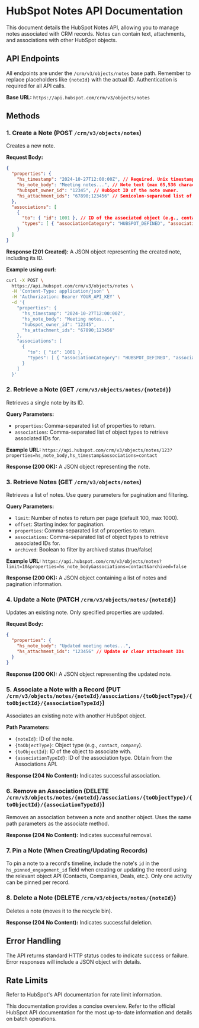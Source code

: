 # HubSpot Notes API Documentation

This document details the HubSpot Notes API, allowing you to manage notes associated with CRM records.  Notes can contain text, attachments, and associations with other HubSpot objects.

## API Endpoints

All endpoints are under the `/crm/v3/objects/notes` base path.  Remember to replace placeholders like `{noteId}` with the actual ID.  Authentication is required for all API calls.

**Base URL:** `https://api.hubspot.com/crm/v3/objects/notes`


## Methods

### 1. Create a Note (POST `/crm/v3/objects/notes`)

Creates a new note.

**Request Body:**

```json
{
  "properties": {
    "hs_timestamp": "2024-10-27T12:00:00Z", // Required. Unix timestamp (ms) or UTC string.
    "hs_note_body": "Meeting notes...", // Note text (max 65,536 characters).
    "hubspot_owner_id": "12345", // HubSpot ID of the note owner.
    "hs_attachment_ids": "67890;123456" // Semicolon-separated list of attachment IDs.
  },
  "associations": [
    {
      "to": { "id": 1001 }, // ID of the associated object (e.g., contact ID).
      "types": [ { "associationCategory": "HUBSPOT_DEFINED", "associationTypeId": 190 } ] // Association type.  See default types or use the associations API for custom types.
    }
  ]
}
```

**Response (201 Created):**  A JSON object representing the created note, including its ID.


**Example using curl:**

```bash
curl -X POST \
  https://api.hubspot.com/crm/v3/objects/notes \
  -H 'Content-Type: application/json' \
  -H 'Authorization: Bearer YOUR_API_KEY' \
  -d '{
    "properties": {
      "hs_timestamp": "2024-10-27T12:00:00Z",
      "hs_note_body": "Meeting notes...",
      "hubspot_owner_id": "12345",
      "hs_attachment_ids": "67890;123456"
    },
    "associations": [
      {
        "to": { "id": 1001 },
        "types": [ { "associationCategory": "HUBSPOT_DEFINED", "associationTypeId": 190 } ]
      }
    ]
  }'
```

### 2. Retrieve a Note (GET `/crm/v3/objects/notes/{noteId}`)

Retrieves a single note by its ID.

**Query Parameters:**

* `properties`: Comma-separated list of properties to return.
* `associations`: Comma-separated list of object types to retrieve associated IDs for.

**Example URL:** `https://api.hubspot.com/crm/v3/objects/notes/123?properties=hs_note_body,hs_timestamp&associations=contact`

**Response (200 OK):** A JSON object representing the note.


### 3. Retrieve Notes (GET `/crm/v3/objects/notes`)

Retrieves a list of notes.  Use query parameters for pagination and filtering.

**Query Parameters:**

* `limit`: Number of notes to return per page (default 100, max 1000).
* `offset`: Starting index for pagination.
* `properties`: Comma-separated list of properties to return.
* `associations`: Comma-separated list of object types to retrieve associated IDs for.
* `archived`:  Boolean to filter by archived status (true/false)

**Example URL:** `https://api.hubspot.com/crm/v3/objects/notes?limit=10&properties=hs_note_body&associations=contact&archived=false`

**Response (200 OK):** A JSON object containing a list of notes and pagination information.

### 4. Update a Note (PATCH `/crm/v3/objects/notes/{noteId}`)

Updates an existing note.  Only specified properties are updated.

**Request Body:**

```json
{
  "properties": {
    "hs_note_body": "Updated meeting notes...",
    "hs_attachment_ids": "123456" // Update or clear attachment IDs
  }
}
```

**Response (200 OK):** A JSON object representing the updated note.


### 5. Associate a Note with a Record (PUT `/crm/v3/objects/notes/{noteId}/associations/{toObjectType}/{toObjectId}/{associationTypeId}`)

Associates an existing note with another HubSpot object.

**Path Parameters:**

* `{noteId}`: ID of the note.
* `{toObjectType}`: Object type (e.g., `contact`, `company`).
* `{toObjectId}`: ID of the object to associate with.
* `{associationTypeId}`:  ID of the association type.  Obtain from the Associations API.

**Response (204 No Content):**  Indicates successful association.

### 6. Remove an Association (DELETE `/crm/v3/objects/notes/{noteId}/associations/{toObjectType}/{toObjectId}/{associationTypeId}`)

Removes an association between a note and another object.  Uses the same path parameters as the associate method.

**Response (204 No Content):** Indicates successful removal.

### 7. Pin a Note (When Creating/Updating Records)

To pin a note to a record's timeline, include the note's `id` in the `hs_pinned_engagement_id` field when creating or updating the record using the relevant object API (Contacts, Companies, Deals, etc.). Only one activity can be pinned per record.

### 8. Delete a Note (DELETE `/crm/v3/objects/notes/{noteId}`)

Deletes a note (moves it to the recycle bin).

**Response (204 No Content):** Indicates successful deletion.


## Error Handling

The API returns standard HTTP status codes to indicate success or failure.  Error responses will include a JSON object with details.


##  Rate Limits

Refer to HubSpot's API documentation for rate limit information.


This documentation provides a concise overview.  Refer to the official HubSpot API documentation for the most up-to-date information and details on batch operations.
